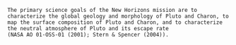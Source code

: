 
    The primary science goals of the New Horizons mission are to
    characterize the global geology and morphology of Pluto and Charon, to
    map the surface composition of Pluto and Charon, and to characterize
    the neutral atmosphere of Pluto and its escape rate 
    (NASA AO 01-OSS-01 (2001); Stern & Spencer (2004)).
        
